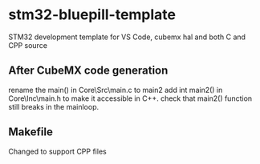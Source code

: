 # stm32-bluepill-template
STM32 development template for VS Code, cubemx hal and both C and CPP source


## After CubeMX code generation

rename the main() in Core\Src\main.c to main2
add int main2() in Core\Inc\main.h to make it accessible in C++.
check that main2() function still breaks in the mainloop.


## Makefile
Changed to support CPP files